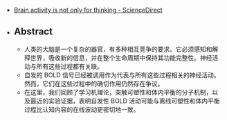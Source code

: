 - [Brain activity is not only for thinking - ScienceDirect](https://www.sciencedirect.com/science/article/pii/S2352154621000875)
- ## Abstract
	- 人类的大脑是一个复杂的器官，有多种相互竞争的要求。它必须感知和解释世界，吸收新的信息，并在整个生命周期中保持其功能完整性。神经活动与所有这些过程都有关联。
	- 自发的 BOLD 信号已经被调用作为代表与所有这些过程相关的神经活动。然而，它们在这些过程中的确切作用仍然存在争议。
	- 在这里，我们回顾了学习机理论，突触可塑性和体内平衡的分子机制，以及最近的实验证据，表明自发性 BOLD 活动可能与离线可塑性和体内平衡过程比认知内容的在线波动更密切地一致。